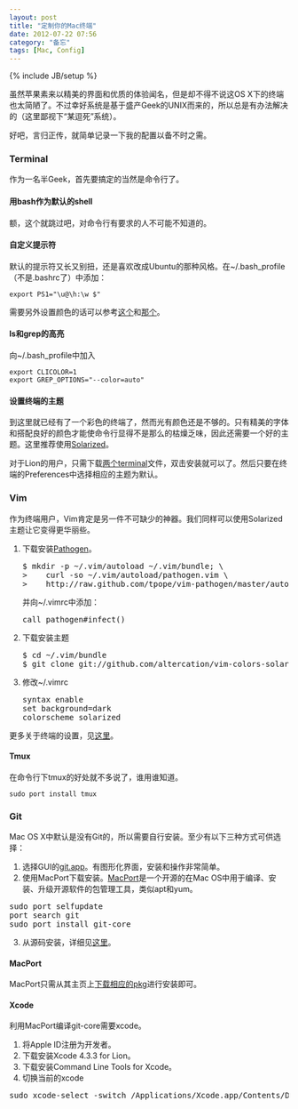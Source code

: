 ```yaml
---
layout: post
title: "定制你的Mac终端"
date: 2012-07-22 07:56
category: "备忘"
tags: [Mac, Config]
---
```

{% include JB/setup %}

虽然苹果素来以精美的界面和优质的体验闻名，但是却不得不说这OS X下的终端也太简陋了。不过幸好系统是基于盛产Geek的UNIX而来的，所以总是有办法解决的（这里鄙视下“某逗死”系统）。

好吧，言归正传，就简单记录一下我的配置以备不时之需。

### Terminal
作为一名半Geek，首先要搞定的当然是命令行了。

#### 用bash作为默认的shell
额，这个就跳过吧，对命令行有要求的人不可能不知道的。

#### 自定义提示符
默认的提示符又长又别扭，还是喜欢改成Ubuntu的那种风格。在~/.bash_profile（不是.bashrc了）中添加：

	export PS1="\u@\h:\w $"

需要另外设置颜色的话可以参考[这个](http://blog.superuser.com/2011/09/21/customizing-your-bash-command-prompt/)和[那个](http://www.mactricksandtips.com/2008/10/customizing-the-mac-terminal-bash-prompt.html)。

#### ls和grep的高亮
向~/.bash_profile中加入

	export CLICOLOR=1
	export GREP_OPTIONS="--color=auto"

#### 设置终端的主题
到这里就已经有了一个彩色的终端了，然而光有颜色还是不够的。只有精美的字体和搭配良好的颜色才能使命令行显得不是那么的枯燥乏味，因此还需要一个好的主题。这里推荐使用[Solarized](http://ethanschoonover.com/solarized)。

对于Lion的用户，只需下载[两个terminal](https://github.com/altercation/solarized/tree/master/osx-terminal.app-colors-solarized)文件，双击安装就可以了。然后只要在终端的Preferences中选择相应的主题为默认。


### Vim
作为终端用户，Vim肯定是另一件不可缺少的神器。我们同样可以使用Solarized主题让它变得更华丽些。

<ol>
<li>
下载安装<a href="https://github.com/tpope/vim-pathogen">Pathogen</a>。

<pre>
$ mkdir -p ~/.vim/autoload ~/.vim/bundle; \
>    curl -so ~/.vim/autoload/pathogen.vim \
>    http://raw.github.com/tpope/vim-pathogen/master/autoload/pathogen.vim
</pre>

并向~/.vimrc中添加：

<pre>
call pathogen#infect()
</pre>
</li>

<li>
下载安装主题

<pre>
$ cd ~/.vim/bundle
$ git clone git://github.com/altercation/vim-colors-solarized.git
</pre>
</li>

<li>
修改~/.vimrc

<pre>
syntax enable
set background=dark
colorscheme solarized
</pre>
</li>

</ol>

更多关于终端的设置，见[这里](http://ethanschoonover.com/solarized/vim-colors-solarized)。

#### Tmux
在命令行下tmux的好处就不多说了，谁用谁知道。

	sudo port install tmux

### Git
Mac OS X中默认是没有Git的，所以需要自行安装。至少有以下三种方式可供选择：

1. 选择GUI的[git.app](https://central.github.com/mac/latest)。有图形化界面，安装和操作非常简单。
2. 使用MacPort下载安装。[MacPort](http://www.macports.org/)是一个开源的在Mac OS中用于编译、安装、升级开源软件的包管理工具，类似apt和yum。

<pre>
sudo port selfupdate
port search git
sudo port install git-core
</pre>

3. 从源码安装，详细见[这里](http://blog.maxiang.net/install-git-on-mac/63/)。

#### MacPort
MacPort只需从其主页上[下载相应的pkg](http://www.macports.org/install.php)进行安装即可。

#### Xcode
利用MacPort编译git-core需要xcode。

1. 将Apple ID注册为开发者。
2. 下载安装Xcode 4.3.3 for Lion。
3. 下载安装Command Line Tools for Xcode。
4. 切换当前的xcode

<pre>
sudo xcode-select -switch /Applications/Xcode.app/Contents/Developer/
</pre>

